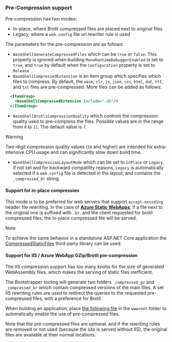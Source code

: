 ### Pre-Compression support

Pre-compression has two modes: 
- In-place, where Brotli compressed files are placed next to original files
- Legacy, where a `web.config` file url rewriter rule is used

The parameters for the pre-compression are as follows:
- `WasmShellGenerateCompressedFiles` which can be `true` or `false`. This property is ignored when building `MonoRuntimeDebuggerEnabled` is set to `true`, and `true` by default when the `Configuration` property is set to `Release`
- `WasmShellCompressedExtension` is an item group which specifies which files to compress. By default, the `wasm`, `clr`, `js`, `json`, `css`, `html`, `dat`, `ttf`, and `txt` files are pre-compressed. More files can be added as follows:
```xml
  <ItemGroup>
    <WasmShellCompressedExtension Include=".db"/>
  </ItemGroup>
```
- `WasmShellBrotliCompressionQuality` which controls the compression quality used to pre-compress the files. Possible values are in the range from `0` to `11`. The default value is `7`.
> [!WARNING]
> Two-digit compression quality values (`10` and higher) are intended for extra-intensive CPU usage and can significantly slow down build time.
- `WasmShellCompressionLayoutMode` which can be set to `InPlace` or `Legacy`. If not set and for backward compatility reasons, `Legacy` is automatically selected if a `web.config` file is detected in the layout, and contains the `_compressed_br` string.

#### Support for in-place compression

This mode is to be preferred for web servers that support `accept-encoding` header file rewriting. In the case of [**Azure Static WebApps**](https://docs.microsoft.com/en-us/azure/static-web-apps/get-started-portal), if a file next to the original one is suffixed with `.br`, and the client requested for brotli compressed files, the in-place compressed file will be served.
> [!NOTE]
> To achieve the same behavior in a standalone ASP.NET Core application the [CompressedStaticFiles](https://github.com/AnderssonPeter/CompressedStaticFiles) third-party library can be used.

#### Support for IIS / Azure WebApp GZip/Brotli pre-compression

The IIS compression support has too many knobs for the size of generated WebAssembly files, which
makes the serving of static files inefficient.

The Bootstrapper tooling will generate two folders `_compressed_gz` and `_compressed_br` which contain compressed versions of the main files. A set IIS rewriting rules are used to redirect the queries to the requested pre-compressed files, with a preference for Brotli.

When building an application, place [the following file](src/Uno.Wasm.SampleNet6/wwwroot/web.config) in the `wwwroot` folder to automatically enable the use of pre-compressed files.

Note that the pre-compressed files are optional, and if the rewriting rules are removed or not used (because the site is served without IIS), the original files are available at their normal locations.
